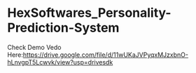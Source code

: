 # HexSoftwares_Personality-Prediction-System
Check Demo Vedo Here:https://drive.google.com/file/d/11wUKaJVPyqxMJzxbnO-hLnvgpT5Lcwvk/view?usp=drivesdk
